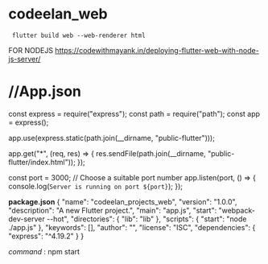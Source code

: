 # codeelan_web
     flutter build web --web-renderer html

FOR NODEJS
https://codewithmayank.in/deploying-flutter-web-with-node-js-server/

# **//App.json**

const express = require("express");
const path = require("path");
const app = express();


app.use(express.static(path.join(__dirname, "public-flutter")));

app.get("*", (req, res) => {
res.sendFile(path.join(__dirname, "public-flutter/index.html"));
});

const port = 3000; // Choose a suitable port number
app.listen(port, () => {
console.log(`Server is running on port ${port}`);
});

**package.json**
{
"name": "codeelan_projects_web",
"version": "1.0.0",
"description": "A new Flutter project.",
"main": "app.js",
"start": "webpack-dev-server --hot",
"directories": {
"lib": "lib"
},
"scripts": {
"start": "node ./app.js"
},
"keywords": [],
"author": "",
"license": "ISC",
"dependencies": {
"express": "^4.19.2"
}
}

_command_ : npm start 